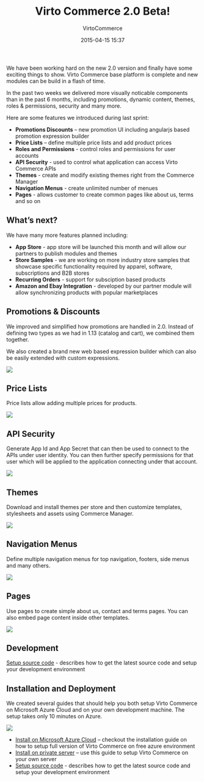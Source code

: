 ﻿---
author: VirtoCommerce
category: release
date: 2015-04-15 15:37
excerpt: We have been working hard on the new 2.0 version and finally have some exciting things to show.
permalink: blog/virtocommerce-2-0-beta
tags: [v20, azure, beta, deployment, ecommerce, features, installation, microsoft-cloud, themes]
title: "Virto Commerce 2.0 Beta!"
---
We have been working hard on the new 2.0 version and finally have some exciting things to show. Virto Commerce base platform is complete and new modules can be build in a flash of time.

In the past two weeks we delivered more visually noticable components than in the past 6 months, including promotions, dynamic content, themes, roles &amp; permissions, security and many more.

Here are some features we introduced during last sprint:

* **Promotions Discounts** – new promotion UI including angularjs based promotion expression builder
* **Price Lists** – define multiple price lists and add product prices
* **Roles and Permissions** - control roles and permissions for user accounts
* **API Security** - used to control what application can access Virto Commerce APIs
* **Themes** - create and modify existing themes right from the Commerce Manager
* **Navigation Menus** - create unlimited number of menues
* **Pages** - allows customer to create common pages like about us, terms and so on

## What’s next?

We have many more features planned including:

* **App Store** - app store will be launched this month and will allow our partners to publish modules and themes
* **Store Samples** - we are working on more industry store samples that showcase specific functionality required by apparel, software, subscriptions and B2B stores
* **Recurring Orders** - support for subsciption based products
* **Amazon and Ebay Integration** - developed by our partner module will allow synchronizing products with popular marketplaces

## Promotions &amp; Discounts

We improved and simplified how promotions are handled in 2.0. Instead of defining two types as we had in 1.13 (catalog and cart), we combined them together.

We also created a brand new web based expression builder which can also be easily extended with custom expressions.

![](assets/images/blog/1429081222_full.png)

## Price Lists

Price lists allow adding multiple prices for products.

![](assets/images/blog/1429081797_full.png)

## API Security

Generate App Id and App Secret that can then be used to connect to the APIs under user identity. You can then further specify permissions for that user which will be applied to the application connecting under that account.

![](assets/images/blog/1429081520_full.png)

## Themes

Download and install themes per store and then customize templates, stylesheets and assets using Commerce Manager.

![](assets/images/blog/1429084380_full.png)

## Navigation Menus

Define multiple navigation menus for top navigation, footers, side menus and many others.

![](assets/images/blog/1429084476_full.png)

## Pages

Use pages to create simple about us, contact and terms pages. You can also embed page content inside other templates.

![](assets/images/blog/1429084558_full.png)

## Development

[Setup source code](docs/vc2devguide/deployment/platform-deployment/source-code-getting-started) - describes how to get the latest source code and setup your development environment

## Installation and Deployment

We created several guides that should help you both setup Virto Commerce on Microsoft Azure Cloud and on your own development machine. The setup takes only 10 minutes on Azure.

![](assets/images/blog/image2015-4-6-174141.png)

* [Install on Microsoft Azure Cloud](docs/vc2devguide/deployment/platform-deployment/deploy-from-github-to-microsoft-cloud-azure) – checkout the installation guide on how to setup full version of Virto Commerce on free azure environment
* [Install on private server](docs/vc2devguide/deployment/platform-deployment/deploy-web-applications-to-dedicated-server) – use this guide to setup Virto Commerce on your own server
* [Setup source code](docs/vc2devguide/deployment/platform-deployment/source-code-getting-started) - describes how to get the latest source code and setup your development environment